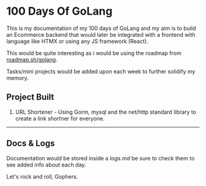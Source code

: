 # 100 Days Of GoLang

This is my documentation of my 100 days of GoLang and my aim is to build an Ecommerce backend that would later be integrated with a frontend with language like HTMX or using any JS framework (React).

This would be quite interesting as i would be using the roadmap from [roadmap.sh/golang](https://roadmap.sh/golang).

Tasks/mini projects would be added upon each week to further solidify my memory.

## Project Built
1. URL Shortener - Using Gorm, mysql and the net/http standard library to create a link shortner for everyone.

---
## Docs & Logs
Documentation would be stored inside a *logs.md* be sure to check them to see added info about each day.

Let's rock and roll, Gophers.
